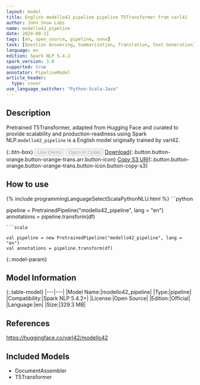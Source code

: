 ```yaml
---
layout: model
title: English modello42_pipeline pipeline T5Transformer from varl42
author: John Snow Labs
name: modello42_pipeline
date: 2024-08-11
tags: [en, open_source, pipeline, onnx]
task: [Question Answering, Summarization, Translation, Text Generation]
language: en
edition: Spark NLP 5.4.2
spark_version: 3.0
supported: true
annotator: PipelineModel
article_header:
  type: cover
use_language_switcher: "Python-Scala-Java"
---
```


## Description

Pretrained T5Transformer, adapted from Hugging Face and curated to provide scalability and production-readiness using Spark NLP.`modello42_pipeline` is a English model originally trained by varl42.

{:.btn-box}
<button class="button button-orange" disabled>Live Demo</button>
<button class="button button-orange" disabled>Open in Colab</button>
[Download](https://s3.amazonaws.com/auxdata.johnsnowlabs.com/public/models/modello42_pipeline_en_5.4.2_3.0_1723364085345.zip){:.button.button-orange.button-orange-trans.arr.button-icon}
[Copy S3 URI](s3://auxdata.johnsnowlabs.com/public/models/modello42_pipeline_en_5.4.2_3.0_1723364085345.zip){:.button.button-orange.button-orange-trans.button-icon.button-copy-s3}

## How to use



<div class="tabs-box" markdown="1">
{% include programmingLanguageSelectScalaPythonNLU.html %}
```python

pipeline = PretrainedPipeline("modello42_pipeline", lang = "en")
annotations =  pipeline.transform(df)   

```
```scala

val pipeline = new PretrainedPipeline("modello42_pipeline", lang = "en")
val annotations = pipeline.transform(df)

```
</div>

{:.model-param}
## Model Information

{:.table-model}
|---|---|
|Model Name:|modello42_pipeline|
|Type:|pipeline|
|Compatibility:|Spark NLP 5.4.2+|
|License:|Open Source|
|Edition:|Official|
|Language:|en|
|Size:|329.3 MB|

## References

https://huggingface.co/varl42/modello42

## Included Models

- DocumentAssembler
- T5Transformer